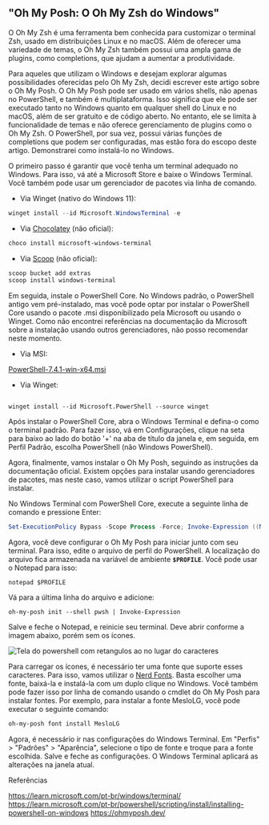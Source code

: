 ## "Oh My Posh: O Oh My Zsh do Windows"

O Oh My Zsh é uma ferramenta bem conhecida para customizar o terminal Zsh, usado em distribuições Linux e no macOS. Além de oferecer uma variedade de temas, o Oh My Zsh também possui uma ampla gama de plugins, como completions, que ajudam a aumentar a produtividade.

Para aqueles que utilizam o Windows e desejam explorar algumas possibilidades oferecidas pelo Oh My Zsh, decidi escrever este artigo sobre o Oh My Posh. O Oh My Posh pode ser usado em vários shells, não apenas no PowerShell, e também é multiplataforma. Isso significa que ele pode ser executado tanto no Windows quanto em qualquer shell do Linux e no macOS, além de ser gratuito e de código aberto. No entanto, ele se limita à funcionalidade de temas e não oferece gerenciamento de plugins como o Oh My Zsh. O PowerShell, por sua vez, possui várias funções de completions que podem ser configuradas, mas estão fora do escopo deste artigo. Demonstrarei como instalá-lo no Windows.

O primeiro passo é garantir que você tenha um terminal adequado no Windows. Para isso, vá até a Microsoft Store e baixe o Windows Terminal. Você também pode usar um gerenciador de pacotes via linha de comando.

- Via Winget (nativo do Windows 11):

```powershell
winget install --id Microsoft.WindowsTerminal -e
```

- Via [Chocolatey](https://chocolatey.org/) (não oficial):

```powershell
choco install microsoft-windows-terminal
```

- Via [Scoop](https://scoop.sh/) (não oficial):

```powershell
scoop bucket add extras
scoop install windows-terminal
```

Em seguida, instale o PowerShell Core. No Windows padrão, o PowerShell antigo vem pré-instalado, mas você pode optar por instalar o PowerShell Core usando o pacote .msi disponibilizado pela Microsoft ou usando o Winget. Como não encontrei referências na documentação da Microsoft sobre a instalação usando outros gerenciadores, não posso recomendar neste momento.

- Via MSI:

[PowerShell-7.4.1-win-x64.msi](https://github.com/PowerShell/PowerShell/releases/download/v7.4.1/PowerShell-7.4.1-win-x64.msi)

- Via Winget:

```

winget install --id Microsoft.PowerShell --source winget

```

Após instalar o PowerShell Core, abra o Windows Terminal e defina-o como o terminal padrão. Para fazer isso, vá em Configurações, clique na seta para baixo ao lado do botão '+' na aba de título da janela e, em seguida, em Perfil Padrão, escolha PowerShell (não Windows PowerShell).

Agora, finalmente, vamos instalar o Oh My Posh, seguindo as instruções da documentação oficial. Existem opções para instalar usando gerenciadores de pacotes, mas neste caso, vamos utilizar o script PowerShell para instalar.

No Windows Terminal com PowerShell Core, execute a seguinte linha de comando e pressione Enter:

```powershell
Set-ExecutionPolicy Bypass -Scope Process -Force; Invoke-Expression ((New-Object System.Net.WebClient).DownloadString('https://ohmyposh.dev/install.ps1'))

```

Agora, você deve configurar o Oh My Posh para iniciar junto com seu terminal. Para isso, edite o arquivo de perfil do PowerShell. A localização do arquivo fica armazenada na variável de ambiente **`$PROFILE`**. Você pode usar o Notepad para isso:

```
notepad $PROFILE
```

Vá para a última linha do arquivo e adicione:

```
oh-my-posh init --shell pwsh | Invoke-Expression
```

Salve e feche o Notepad, e reinicie seu terminal. Deve abrir conforme a imagem abaixo, porém sem os ícones.

![Tela do powershell com retangulos ao no lugar do caracteres](https://dev-to-uploads.s3.amazonaws.com/uploads/articles/v5d07mrguh6jnja5ndok.png)

Para carregar os ícones, é necessário ter uma fonte que suporte esses caracteres. Para isso, vamos utilizar o [Nerd Fonts](https://www.nerdfonts.com/). Basta escolher uma fonte, baixá-la e instalá-la com um duplo clique no Windows. Você também pode fazer isso por linha de comando usando o cmdlet do Oh My Posh para instalar fontes. Por exemplo, para instalar a fonte MesloLG, você pode executar o seguinte comando:

```powershell
oh-my-posh font install MesloLG
```

Agora, é necessário ir nas configurações do Windows Terminal. Em "Perfis" > "Padrões" > "Aparência", selecione o tipo de fonte e troque para a fonte escolhida. Salve e feche as configurações. O Windows Terminal aplicará as alterações na janela atual.

Referências

https://learn.microsoft.com/pt-br/windows/terminal/
https://learn.microsoft.com/pt-br/powershell/scripting/install/installing-powershell-on-windows
https://ohmyposh.dev/

